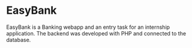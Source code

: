 # EasyBank
 EasyBank is a Banking webapp and an entry task for an internship application. The backend was developed with PHP and connected to the database.

